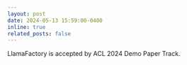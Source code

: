 ```yaml
---
layout: post
date: 2024-05-13 15:59:00-0400
inline: true
related_posts: false
---
```


LlamaFactory is accepted by ACL 2024 Demo Paper Track.